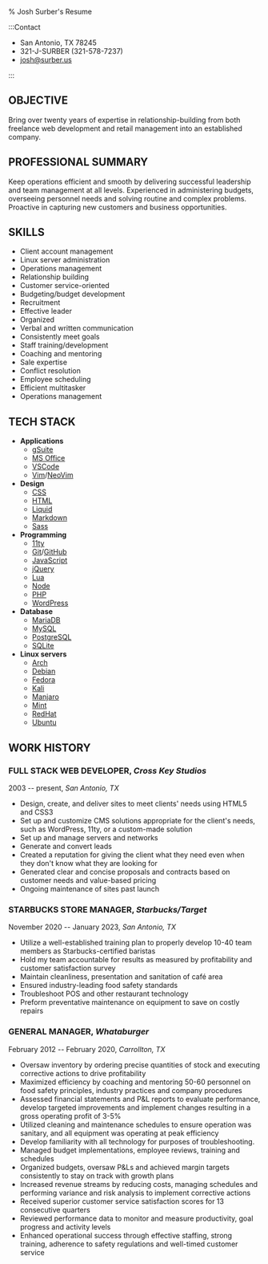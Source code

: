% Josh Surber's Resume

:::Contact

- San Antonio, TX 78245
- 321-J-SURBER (321-578-7237)
- <josh@surber.us>

:::

## OBJECTIVE

Bring over twenty years of expertise in relationship-building from both
freelance web development and retail management into an established company.

## PROFESSIONAL SUMMARY

Keep operations efficient and smooth by delivering successful leadership and
team management at all levels. Experienced in administering budgets,
overseeing personnel needs and solving routine and complex problems. Proactive
in capturing new customers and business opportunities.

## SKILLS

- Client account management
- Linux server administration
- Operations management
- Relationship building
- Customer service-oriented
- Budgeting/budget development
- Recruitment
- Effective leader
- Organized
- Verbal and written communication
- Consistently meet goals
- Staff training/development
- Coaching and mentoring
- Sale expertise
- Conflict resolution
- Employee scheduling
- Efficient multitasker
- Operations management

## TECH STACK

- **Applications**
  - [gSuite](http://workspace.google.com)
  - [MS Office](http://office.com)
  - [VSCode](http://code.visualstudio.com)
  - [Vim](http://vim.org)/[NeoVim](http://neovim.io)
- **Design**
  - [CSS](https://www.w3.org/TR/CSS)
  - [HTML](https://developer.mozilla.org/en-US/docs/Glossary/HTML5)
  - [Liquid](http://liquidjs.com)
  - [Markdown](http://markdownguide.org)
  - [Sass](https://sass-lang.com)
- **Programming**
  - [11ty](http://11ty.dev)
  - [Git](http://git-scm.org)/[GitHub](http://github.com)
  - [JavaScript](https://developer.mozilla.org/en-US/docs/Web/JavaScript)
  - [jQuery](https://jquery.com)
  - [Lua](http://lua.org)
  - [Node](http://nodejs.org)
  - [PHP](https://www.php.net/)
  - [WordPress](http://wordpress.org)
- **Database**
  - [MariaDB](http://mariadb.org)
  - [MySQL](https://www.mysql.com)
  - [PostgreSQL](https://www.postgresql.org)
  - [SQLite](http://sqlite.org)
- **Linux servers**
  - [Arch](http://archlinux.org)
  - [Debian](http://debian.org)
  - [Fedora](http://getfedora.org)
  - [Kali](http://kali.org)
  - [Manjaro](http://manjaro.org)
  - [Mint](http://linuxmint.com)
  - [RedHat](http://redhat.com)
  - [Ubuntu](http://ubuntu.com)

## WORK HISTORY

### FULL STACK WEB DEVELOPER, _Cross Key Studios_

2003 -- present, _San Antonio, TX_

- Design, create, and deliver sites to meet clients' needs using HTML5 and
  CSS3
- Set up and customize CMS solutions appropriate for the client's needs, such
  as WordPress, 11ty, or a custom-made solution
- Set up and manage servers and networks
- Generate and convert leads
- Created a reputation for giving the client what they need even when they
  don't know what they are looking for
- Generated clear and concise proposals and contracts based on customer needs
  and value-based pricing
- Ongoing maintenance of sites past launch

### STARBUCKS STORE MANAGER, _Starbucks/Target_

November 2020 -- January 2023, _San Antonio, TX_

- Utilize a well-established training plan to properly develop 10-40 team
  members as Starbucks-certified baristas
- Hold my team accountable for results as measured by profitability and
  customer satisfaction survey
- Maintain cleanliness, presentation and sanitation of café area
- Ensured industry-leading food safety standards
- Troubleshoot POS and other restaurant technology
- Preform preventative maintenance on equipment to save on costly repairs

### GENERAL MANAGER, _Whataburger_

February 2012 -- February 2020, _Carrollton, TX_

- Oversaw inventory by ordering precise quantities of stock and executing
  corrective actions to drive profitability
- Maximized efficiency by coaching and mentoring 50-60 personnel on food
  safety principles, industry practices and company procedures
- Assessed financial statements and P&L reports to evaluate performance,
  develop targeted improvements and implement changes resulting in a gross
  operating profit of 3-5%
- Utilized cleaning and maintenance schedules to ensure operation was sanitary,
  and all equipment was operating at peak efficiency
- Develop familiarity with all technology for purposes of troubleshooting.
- Managed budget implementations, employee reviews, training and schedules
- Organized budgets, oversaw P&Ls and achieved margin targets consistently to
  stay on track with growth plans
- Increased revenue streams by reducing costs, managing schedules and
  performing variance and risk analysis to implement corrective actions
- Received superior customer service satisfaction scores for 13 consecutive
  quarters
- Reviewed performance data to monitor and measure productivity, goal progress
  and activity levels
- Enhanced operational success through effective staffing, strong training,
  adherence to safety regulations and well-timed customer service
